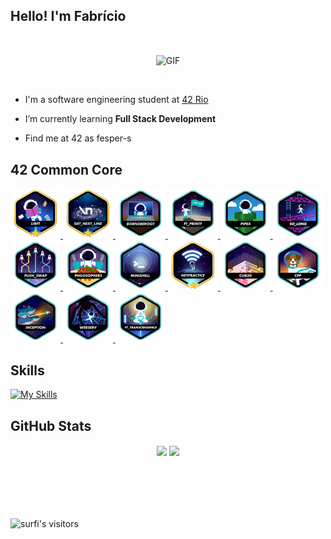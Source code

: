 ## Hello! I'm Fabrício

<br><div align=center>
    <img width="350" alt="GIF" align="center" src="https://media4.giphy.com/media/v1.Y2lkPTc5MGI3NjExNDRybW9pcXllbHB1dTduanh3dHk4NHZtejh2ajRlZnBqN3Z2dDU3MSZlcD12MV9pbnRlcm5hbF9naWZfYnlfaWQmY3Q9Zw/13sK2LHnXFx5za/giphy.webp">
</div><br>

- I'm a software engineering student at [42 Rio](https://42.rio/)

- I’m currently learning **Full Stack Development**

- Find me at 42 as fesper-s

## 42 Common Core
<a href="https://github.com/fesper-s/42-libft">
<img height="80px" src="./src/42_badges/libftm.png" />
</a>
<a href="https://github.com/fesper-s/42-get_next_line">
<img height="80px" src="./src/42_badges/get_next_linem.png" />
</a>
<a href="https://github.com/fesper-s/42-born2beroot">
<img height="80px" src="./src/42_badges/born2beroote.png" />
</a>
<a href="https://github.com/fesper-s/42-ft_printf">
<img height="80px" src="./src/42_badges/ft_printfe.png" />
</a>
<a href="https://github.com/fesper-s/42-pipex">
<img height="80px" src="./src/42_badges/pipexe.png" />
</a>
<a href="https://github.com/fesper-s/42-so_long">
<img height="80px" src="./src/42_badges/so_longe.png" />
</a>
<a href="https://github.com/fesper-s/42-push_swap">
<img height="80px" src="./src/42_badges/push_swape.png" />
</a>
<a href="https://github.com/fesper-s/42-Philosophers">
<img height="80px" src="./src/42_badges/philosopherse.png" />
</a>
<a href="https://github.com/fesper-s/42-minishell">
<img height="80px" src="./src/42_badges/minishelle.png" />
</a>
<a href="https://github.com/fesper-s/42-NetPractice">
<img height="80px" src="./src/42_badges/netpracticem.png" />
</a>
<a href="https://github.com/fesper-s/42-cub3d">
<img height="80px" src="./src/42_badges/cub3de.png" />
</a>
<a href="https://github.com/fesper-s/42-CPP">
<img height="80px" src="./src/42_badges/cppe.png" />
</a>
<a href="https://github.com/fesper-s/42-Inception">
<img height="80px" src="./src/42_badges/inceptione.png" />
</a>
<a href="https://github.com/fesper-s/42-webserv">
<img height="80px" src="./src/42_badges/webserve.png" />
</a>
<a href="https://github.com/fesper-s/42-ft_transcendence">
<img height="80px" src="./src/42_badges/ft_transcendencee.png" />
</a>

## Skills
[![My Skills](https://skillicons.dev/icons?i=js,ts,react,nodejs,python,c,cpp,git,github)](https://skillicons.dev)
<br>
    
## GitHub Stats
 <div  align="center" style="margin-bottom:100px">
  <img width=55% align="center"  src="https://github-readme-streak-stats.herokuapp.com?user=fesper-s&show_icons=true&count_private=true&theme=regular&include_all_commits=true" />
   <img align="center" width="40%" src="https://github-readme-stats.vercel.app/api/top-langs/?username=fesper-s&layout=compact&show_icons=true&count_private=true&theme=regular&include_all_commits=true" />
 </div>

## 
<img alt="surfi's visitors" src="https://komarev.com/ghpvc/?username=fesper-s&color=blue&style=flat&label=visitors" />
